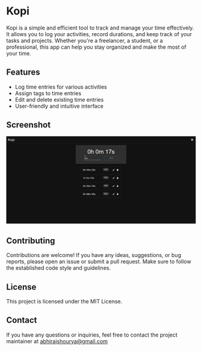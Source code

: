 # Kopi

Kopi is a simple and efficient tool to track and manage your time effectively. It allows you to log your activities, record durations, and keep track of your tasks and projects. Whether you're a freelancer, a student, or a professional, this app can help you stay organized and make the most of your time.

## Features

- Log time entries for various activities
- Assign tags to time entries
- Edit and delete existing time entries
- User-friendly and intuitive interface


## Screenshot
<img src="./example/Kopi.png">

## Contributing

Contributions are welcome! If you have any ideas, suggestions, or bug reports, please open an issue or submit a pull request. Make sure to follow the established code style and guidelines.

## License

This project is licensed under the MIT License.

## Contact

If you have any questions or inquiries, feel free to contact the project maintainer at abhirajshourya@gmail.com

